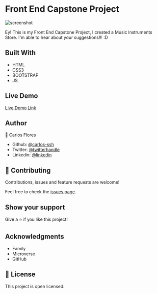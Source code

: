 # Front End Capstone Project

![screenshot](mockup-cr.png)

Ey! 
This is my Front End Capstone Project, I created a Music Instruments Store.
I'm able to hear about your suggestions!!! :D

## Built With

- HTML
- CSS3
- BOOTSTRAP
- JS

## Live Demo

[Live Demo Link](https://rawcdn.githack.com/carlos-ssh/newsweek/f445e12eb690b2de6c6843bb6fc95df5421fc8b4/index.html)

## Author

👤 Carlos Flores

- Github: [@carlos-ssh](https://github.com/carlos-ssh)
- Twitter: [@twitterhandle](https://twitter.com/AomRobles)
- Linkedin: [@linkedin](https://www.linkedin.com/in/carlos-ssh/)

## 🤝 Contributing

Contributions, issues and feature requests are welcome!

Feel free to check the [issues page](issues/).

## Show your support

Give a ⭐️ if you like this project!

## Acknowledgments

- Family
- Microverse
- GitHub

## 📝 License

This project is open licensed.
